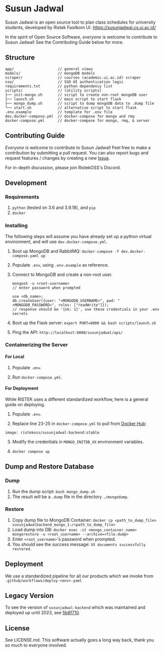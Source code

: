 # Susun Jadwal

Susun Jadwal is an open source tool to plan class schedules for university students, 
developed by Ristek Fasilkom UI. https://susunjadwal.cs.ui.ac.id/

In the spirit of Open Source Software, *everyone* is welcome to contribute to Susun Jadwal! 
See the Contributing Guide below for more.

## Structure

```
app/                    // general views
models/                 // mongoDB models
scraper/                // courses (academic.ui.ac.id) scraper
sso/                    // SSO UI authentication logic
requirements.txt        // python dependency list
scripts/                // (utility scripts)
├── init-mongo.sh       // script to create non-root mongoDB user
├── launch.sh           // main script to start flask
├── mongo_dump.sh       // script to dump mongoDB data to .dump file
└── start.sh            // alternative script to start flask
.env.example            // template for .env file
dev.docker-compose.yml  // docker-compose for mongo and rmq
docker-compose.yml      // docker-compose for mongo, rmq, & server
```

## Contributing Guide

*Everyone* is welcome to contribute to Susun Jadwal!
Feel free to make a contribution by submitting a pull request.
You can also report bugs and request features / changes by creating a new 
[Issue](https://github.com/ristekoss/susunjadwal-backend/issues/new).

For in-depth discussion, please join RistekOSS's Discord.

## Development

### Requirements

1. `python` (tested on 3.6 and 3.9.18), and `pip`
2. `docker`

### Installing

The following steps will assume you have already set up a python virtual environment, 
and will use `dev.docker-compose.yml`. 

1. Boot up MongoDB and RabbitMQ: 
    ```docker-compose -f dev.docker-compose.yaml up```

2. Populate `.env`, using `.env.example` as reference.

3. Connect to MongoDB and create a non-root user.
    ```
    mongosh -u <root-username>
    // enter password when prompted
    
    use <db_name>;
    db.createUser({user: "<MONGODB_USERNAME>", pwd: "<MONGODB_PASSWORD>", roles: ["readWrite"]});
    // response should be '{ok: 1}', use these credentials in your .env secrets
    ```

4. Boot up the Flask server:
    ```export PORT=8000 && bash scripts/launch.sh```

5. Ping the API: `http://localhost:8000/susunjadwal/api/`

### Containerizing the Server

#### For Local

1. Populate `.env`.

2. Run `docker-compose.yml`.

#### For Deployment

While RISTEK uses a different standardized workflow, here is a general guide on deploying.

1. Populate `.env`.

2. Replace line 23-25 in `docker-compose.yml` to pull from [Docker Hub](https://hub.docker.com/r/ristekoss/):

```image: ristekoss/susunjadwal-backend:stable```

3. Modify the credentials in `MONGO_INITDB_XX` environment variables.

4. `docker compose up`



## Dump and Restore Database

### Dump
1. Run the dump script: `bash mongo_dump.sh`
2. The result will be a `.dump` file in the directory `./mongodump`.

### Restore
1. Copy dump file to MongoDB Container: `docker cp <path_to_dump_file> susunjadwalbackend_mongo_1:/<path_to_dump_file>`
2. Load dump into DB: `docker exec -it <mongo_container_name> mongorestore -u <root_username> --archive=<file.dump>`
3. Enter `<root_username>`'s password when prompted.
4. You should see the success message: `XX documents successfully restored.`

## Deployment

We use a standardized pipeline for all our products which we invoke from `.github/workflows/deploy-<env>.yaml`

## Legacy Version

To see the version of `susunjadwal-backend` which was maintained and deployed up until 2023, see [5b8f710](https://github.com/ristekoss/susunjadwal-backend/tree/5b8f71068b62a0f1f684c616cb8e40c087861725).

## License

See LICENSE.md. This software actually goes a long way back, thank you so much to everyone involved.
